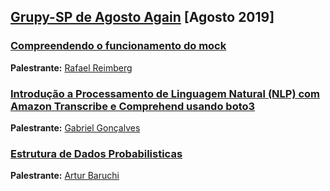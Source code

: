 ## [Grupy-SP de Agosto Again][0] [Agosto 2019]

### [Compreendendo o funcionamento do mock][5]

**Palestrante:** [Rafael Reimberg][6]

### [Introdução a Processamento de Linguagem Natural (NLP) com Amazon Transcribe e Comprehend usando boto3][3]

**Palestrante:** [Gabriel Gonçalves][4]

### [Estrutura de Dados Probabilisticas][2]

**Palestrante:** [Artur Baruchi][1]



[0]: https://www.meetup.com/pt-BR/Grupy-SP/events/263654890/
[1]: https://github.com/abaruchi
[2]: https://github.com/grupy-sp/encontros/blob/master/slides/GrouPy_SP_ELO_ArturBaruchi.pdf
[3]: https://docs.google.com/presentation/d/19Tm3RNZklDqsXNTr_pqWfMoZfpH5PPYQTOjEGvHyuMc/edit
[4]: https://github.com/GabrielSGoncalves
[5]: https://speakerdeck.com/rreimberg/compreendendo-o-funcionamento-do-mock
[6]: https://github.com/rreimberg/
